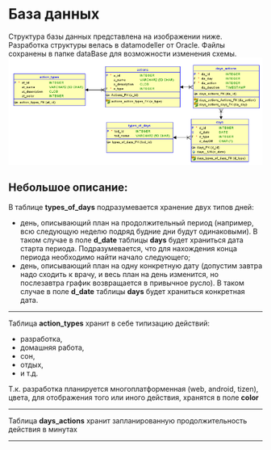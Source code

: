 # База данных

Структура базы данных представлена на изображении ниже. Разработка структуры велась в datamodeller от Oracle. Файлы сохранены в папке dataBase для возможности изменения схемы.
![](/dataBase/db_struct.png)

## Небольшое описание:

В таблице <b>types_of_days</b> подразумевается хранение двух типов дней:
- день, описывающий план на продолжительный период (например, всю следующую неделю подряд будние дни будут одинаковыми). В таком случае в поле <b>d_date</b> таблицы <b>days</b> будет храниться дата старта периода. Подразумевается, что для нахождения конца периода необходимо найти начало следующего;
- день, описывающий план на одну конкретную дату (допустим завтра надо сходить к врачу, и весь план на день изменится, но послезавтра график возвращается в привычное русло). В таком случае в поле <b>d_date</b> таблицы <b>days</b> будет храниться конкретная дата.

---

Таблица <b>action_types</b> хранит в себе типизацию действий:
- разработка,
- домашняя работа,
- сон,
- отдых,
- и т.д.

Т.к. разработка планируется многоплатформенная (web, android, tizen), цвета, для отображения того или иного действия, хранятся в поле <b>color</b>

---

Таблица <b>days_actions</b> хранит запланированную продолжительность действия в минутах

---